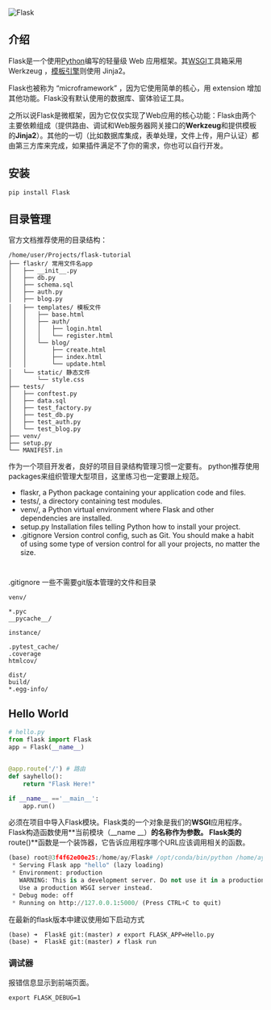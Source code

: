  ![Flask](https://cdn.jsdelivr.net/gh/Flionay/pic_bed@master/Upic/202105/1621318111961-c67eb012-6d5a-40f0-8632-433a3d5fa06f.png)
## 介绍


Flask是一个使用[Python](https://baike.baidu.com/item/Python)编写的轻量级 Web 应用框架。其[WSGI](https://baike.baidu.com/item/WSGI)工具箱采用 Werkzeug ，[模板引擎](https://baike.baidu.com/item/%E6%A8%A1%E6%9D%BF%E5%BC%95%E6%93%8E/907667)则使用 Jinja2。


Flask也被称为 “microframework” ，因为它使用简单的核心，用 extension 增加其他功能。Flask没有默认使用的数据库、窗体验证工具。


之所以说Flask是微框架，因为它仅仅实现了Web应用的核心功能：Flask由两个主要依赖组成（提供路由、调试和Web服务器网关接口的**Werkzeug**和提供模板的**Jinja2**）。其他的一切（比如数据库集成，表单处理，文件上传，用户认证）都由第三方库来完成，如果插件满足不了你的需求，你也可以自行开发。
## 安装
```
pip install Flask
```
## 目录管理
官方文档推荐使用的目录结构：
```
/home/user/Projects/flask-tutorial
├── flaskr/ 常用文件名app
│   ├── __init__.py
│   ├── db.py
│   ├── schema.sql
│   ├── auth.py
│   ├── blog.py
│   ├── templates/ 模板文件
│   │   ├── base.html
│   │   ├── auth/
│   │   │   ├── login.html
│   │   │   └── register.html
│   │   └── blog/
│   │       ├── create.html
│   │       ├── index.html
│   │       └── update.html
│   └── static/ 静态文件
│       └── style.css
├── tests/
│   ├── conftest.py
│   ├── data.sql
│   ├── test_factory.py
│   ├── test_db.py
│   ├── test_auth.py
│   └── test_blog.py
├── venv/
├── setup.py
└── MANIFEST.in
```
作为一个项目开发者，良好的项目目录结构管理习惯一定要有。
python推荐使用packages来组织管理大型项目，这里练习也一定要跟上规范。



- flaskr, a Python package containing your application code and files.
- tests/, a directory containing test modules.
- venv/, a Python virtual environment where Flask and other dependencies are installed.
- setup.py Installation files telling Python how to install your project.
- .gitignore Version control config, such as Git. You should make a habit of using some type of version control for all your projects, no matter the size.
# 
.gitignore 一些不需要git版本管理的文件和目录
```
venv/

*.pyc
__pycache__/

instance/

.pytest_cache/
.coverage
htmlcov/

dist/
build/
*.egg-info/
```
## Hello World
```python
# hello.py 
from flask import Flask
app = Flask(__name__)


@app.route('/') # 路由
def sayhello():
    return "Flask Here!"

if __name__ =='__main__':
    app.run()
```
必须在项目中导入Flask模块。Flask类的一个对象是我们的**WSGI**应用程序。
Flask构造函数使用**当前模块（__name __）**的名称作为参数。
Flask类的**route()**函数是一个装饰器，它告诉应用程序哪个URL应该调用相关的函数。
```python
(base) root@3f4f62e00e25:/home/ay/Flask# /opt/conda/bin/python /home/ay/Flask/app/hello.py
 * Serving Flask app "hello" (lazy loading)
 * Environment: production
   WARNING: This is a development server. Do not use it in a production deployment.
   Use a production WSGI server instead.
 * Debug mode: off
 * Running on http://127.0.0.1:5000/ (Press CTRL+C to quit)
```
在最新的flask版本中建议使用如下启动方式

```shell
(base) ➜  FlaskE git:(master) ✗ export FLASK_APP=Hello.py    
(base) ➜  FlaskE git:(master) ✗ flask run    
```

### 调试器

报错信息显示到前端页面。

```
export FLASK_DEBUG=1
```

